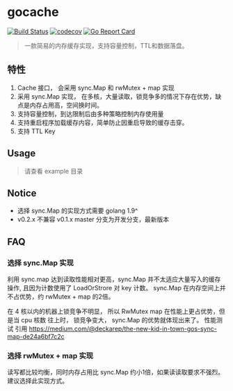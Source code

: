 # gocache

[![Build Status](https://travis-ci.org/huzhongqing/gocache.svg?branch=master)](https://travis-ci.org/huzhongqing/gocache)
[![codecov](https://codecov.io/gh/huzhongqing/gocache/branch/master/graph/badge.svg)](https://codecov.io/gh/huzhongqing/gocache)
[![Go Report Card](https://goreportcard.com/badge/github.com/huzhongqing/gocache)](https://goreportcard.com/report/github.com/huzhongqing/gocache)

> 一款简易的内存缓存实现，支持容量控制，TTL和数据落盘。

## 特性
1. Cache 接口， 会采用 sync.Map 和 rwMutex + map 实现
2. 采用 sync.Map 实现， 在多核，大量读取，锁竞争多的情况下存在优势，缺点是内存占用高，空间换时间。 
3. 支持容量控制，到达限制后由多种策略控制内存使用量
3. 支持重启程序加载缓存内容，简单防止因重启导致的缓存击穿。
4. 支持 TTL Key 

## Usage

> 请查看 example 目录

## Notice 

- 选择 sync.Map 的实现方式需要 golang 1.9^
- v0.2.x 不兼容 v0.1.x  master 分支为开发分支，最新版本

## FAQ

### 选择 sync.Map 实现 

利用 sync.map 达到读取性能相对更高，sync.Map 并不太适应大量写入的缓存操作, 且因为计数使用了 LoadOrStrore 对 key 计数。
sync.Map 在内存空间上并不占优势，约 rwMutex + map 的2倍。

在 4 核以内的机器上锁竞争不明显， 所以 RwMutex map 在性能上更占优势，但是当 cpu 核数 往上时， 锁竞争变大， sync.Map 的优势就体现出来了。
性能测试 引用 https://medium.com/@deckarep/the-new-kid-in-town-gos-sync-map-de24a6bf7c2c

### 选择 rwMutex + map 实现

读写都比较均衡，同时内存占用比 sync.Map 约小1倍，如果读读取要求不强烈。建议选择此实现方式。



